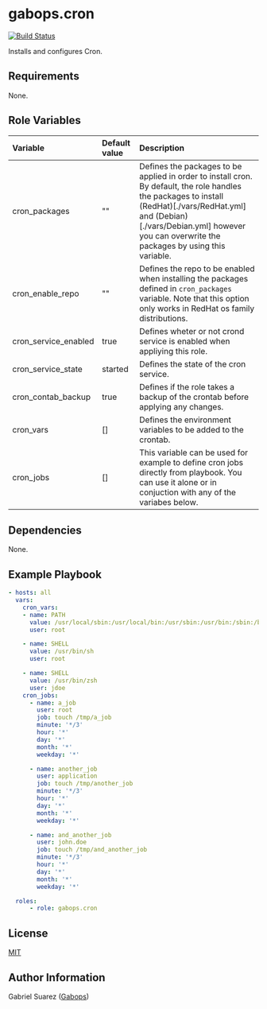 gabops.cron
===========
[![Build Status](https://travis-ci.org/gabops/ansible-role-cron.svg?branch=master)](https://travis-ci.org/gabops/ansible-role-cron)

Installs and configures Cron.

Requirements
------------

None.

Role Variables
--------------

| Variable | Default value | Description |
| :--- | :--- | :--- |
| cron_packages | "" | Defines the packages to be applied in order to install cron. By default, the role handles the packages to install (RedHat)[./vars/RedHat.yml] and (Debian)[./vars/Debian.yml] however you can overwrite the packages by using this variable. |
| cron_enable_repo | ""  | Defines the repo to be enabled when installing the packages defined in `cron_packages` variable. Note that this option only works in RedHat os family distributions. |
| cron_service_enabled | true | Defines wheter or not crond service is enabled when appliying this role. |
| cron_service_state | started | Defines the state of the cron service. |
| cron_contab_backup | true | Defines if the role takes a backup of the crontab before applying any changes. |
| cron_vars | [] | Defines the environment variables to be added to the crontab. | 
| cron_jobs | [] | This variable can be used for example to define cron jobs directly from playbook. You can use it alone or in conjuction with any of the variabes below. |

Dependencies
------------

None.

Example Playbook
----------------

```yaml
- hosts: all
  vars:
    cron_vars:
    - name: PATH
      value: /usr/local/sbin:/usr/local/bin:/usr/sbin:/usr/bin:/sbin:/bin 
      user: root

    - name: SHELL
      value: /usr/bin/sh
      user: root

    - name: SHELL
      value: /usr/bin/zsh 
      user: jdoe
    cron_jobs:
      - name: a_job
        user: root
        job: touch /tmp/a_job
        minute: '*/3'
        hour: '*'
        day: '*'
        month: '*'
        weekday: '*'

      - name: another_job
        user: application
        job: touch /tmp/another_job
        minute: '*/3'
        hour: '*'
        day: '*'
        month: '*'
        weekday: '*'

      - name: and_another_job
        user: john.doe
        job: touch /tmp/and_another_job
        minute: '*/3'
        hour: '*'
        day: '*'
        month: '*'
        weekday: '*'

  roles:
      - role: gabops.cron
```

License
-------

[MIT]((./LICENSE))

Author Information
------------------

Gabriel Suarez ([Gabops](https://github.com/gabops))
